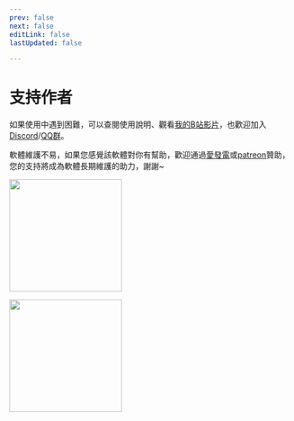 ```yaml
---
prev: false
next: false
editLink: false
lastUpdated: false

---
```


# 支持作者

如果使用中遇到困難，可以查閱使用說明、觀看[我的B站影片](https://space.bilibili.com/592120404/video)，也歡迎加入[Discord](https://discord.com/invite/ErtDwVeAbhtB)/[QQ群](https://qm.qq.com/q/I5rr3uEpi2)。

軟體維護不易，如果您感覺該軟體對你有幫助，歡迎通過[愛發電](https://afdian.com/a/HIllya51)或[patreon](https://patreon.com/HIllya51)贊助，您的支持將成為軟體長期維護的助力，謝謝~

<a href="https://afdian.com/a/HIllya51" target='_blank'><img width="200" src="https://pic1.afdiancdn.com/static/img/welcome/button-sponsorme.png"></a>

<a href="https://patreon.com/HIllya51" target='_blank'><img width="200" src="/become_a_patron_4x1_black_logo_white_text_on_coral.svg"></a>
